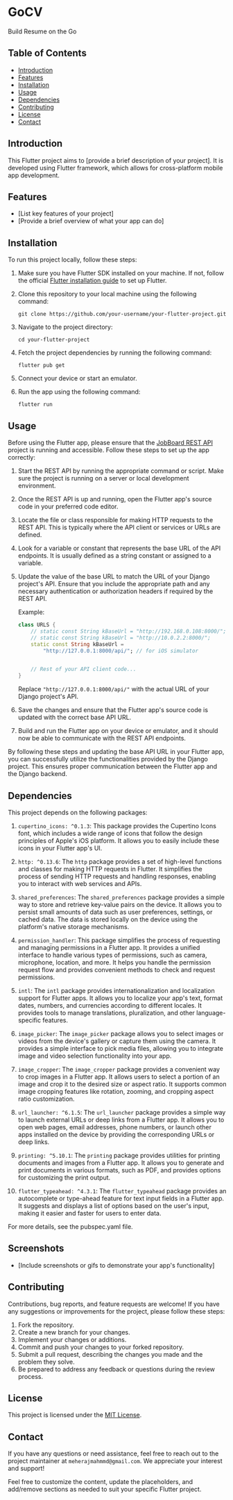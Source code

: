 # GoCV

Build Resume on the Go

## Table of Contents

-   [Introduction](#introduction)
-   [Features](#features)
-   [Installation](#installation)
-   [Usage](#usage)
-   [Dependencies](#dependencies)
-   [Contributing](#contributing)
-   [License](#license)
-   [Contact](#contact)

## Introduction

This Flutter project aims to [provide a brief description of your project]. It is developed using Flutter framework, which allows for cross-platform mobile app development.

## Features

-   [List key features of your project]
-   [Provide a brief overview of what your app can do]

## Installation

To run this project locally, follow these steps:

1. Make sure you have Flutter SDK installed on your machine. If not, follow the official [Flutter installation guide](https://flutter.dev/docs/get-started/install) to set up Flutter.
2. Clone this repository to your local machine using the following command:
    ```shell
    git clone https://github.com/your-username/your-flutter-project.git
    ```
3. Navigate to the project directory:
    ```shell
    cd your-flutter-project
    ```
4. Fetch the project dependencies by running the following command:
    ```shell
    flutter pub get
    ```
5. Connect your device or start an emulator.

6. Run the app using the following command:

    ```shell
    flutter run
    ```

## Usage

Before using the Flutter app, please ensure that the [JobBoard REST API](https://github.com/MeherajUlMahmmud/JobBoardAPI) project is running and accessible. Follow these steps to set up the app correctly:

1. Start the REST API by running the appropriate command or script. Make sure the project is running on a server or local development environment.

2. Once the REST API is up and running, open the Flutter app's source code in your preferred code editor.

3. Locate the file or class responsible for making HTTP requests to the REST API. This is typically where the API client or services or URLs are defined.

4. Look for a variable or constant that represents the base URL of the API endpoints. It is usually defined as a string constant or assigned to a variable.

5. Update the value of the base URL to match the URL of your Django project's API. Ensure that you include the appropriate path and any necessary authentication or authorization headers if required by the REST API.

    Example:

    ```dart
    class URLS {
    	// static const String kBaseUrl = "http://192.168.0.108:8000/";
    	// static const String kBaseUrl = "http://10.0.2.2:8000/";
    	static const String kBaseUrl =
    		"http://127.0.0.1:8000/api/"; // for iOS simulator


    	// Rest of your API client code...
    }
    ```

    Replace `"http://127.0.0.1:8000/api/"` with the actual URL of your Django project's API.

6. Save the changes and ensure that the Flutter app's source code is updated with the correct base API URL.

7. Build and run the Flutter app on your device or emulator, and it should now be able to communicate with the REST API endpoints.

By following these steps and updating the base API URL in your Flutter app, you can successfully utilize the functionalities provided by the Django project. This ensures proper communication between the Flutter app and the Django backend.

## Dependencies

This project depends on the following packages:

1. `cupertino_icons: ^0.1.3`: This package provides the Cupertino Icons font, which includes a wide range of icons that follow the design principles of Apple's iOS platform. It allows you to easily include these icons in your Flutter app's UI.

2. `http: ^0.13.6`: The `http` package provides a set of high-level functions and classes for making HTTP requests in Flutter. It simplifies the process of sending HTTP requests and handling responses, enabling you to interact with web services and APIs.

3. `shared_preferences`: The `shared_preferences` package provides a simple way to store and retrieve key-value pairs on the device. It allows you to persist small amounts of data such as user preferences, settings, or cached data. The data is stored locally on the device using the platform's native storage mechanisms.

4. `permission_handler`: This package simplifies the process of requesting and managing permissions in a Flutter app. It provides a unified interface to handle various types of permissions, such as camera, microphone, location, and more. It helps you handle the permission request flow and provides convenient methods to check and request permissions.

5. `intl`: The `intl` package provides internationalization and localization support for Flutter apps. It allows you to localize your app's text, format dates, numbers, and currencies according to different locales. It provides tools to manage translations, pluralization, and other language-specific features.

6. `image_picker`: The `image_picker` package allows you to select images or videos from the device's gallery or capture them using the camera. It provides a simple interface to pick media files, allowing you to integrate image and video selection functionality into your app.

7. `image_cropper`: The `image_cropper` package provides a convenient way to crop images in a Flutter app. It allows users to select a portion of an image and crop it to the desired size or aspect ratio. It supports common image cropping features like rotation, zooming, and cropping aspect ratio customization.

8. `url_launcher: ^6.1.5`: The `url_launcher` package provides a simple way to launch external URLs or deep links from a Flutter app. It allows you to open web pages, email addresses, phone numbers, or launch other apps installed on the device by providing the corresponding URLs or deep links.

9. `printing: ^5.10.1`: The `printing` package provides utilities for printing documents and images from a Flutter app. It allows you to generate and print documents in various formats, such as PDF, and provides options for customizing the print output.

10. `flutter_typeahead: ^4.3.1`: The `flutter_typeahead` package provides an autocomplete or type-ahead feature for text input fields in a Flutter app. It suggests and displays a list of options based on the user's input, making it easier and faster for users to enter data.

For more details, see the pubspec.yaml file.

## Screenshots

-   [Include screenshots or gifs to demonstrate your app's functionality]

## Contributing

Contributions, bug reports, and feature requests are welcome! If you have any suggestions or improvements for the project, please follow these steps:

1. Fork the repository.
2. Create a new branch for your changes.
3. Implement your changes or additions.
4. Commit and push your changes to your forked repository.
5. Submit a pull request, describing the changes you made and the problem they solve.
6. Be prepared to address any feedback or questions during the review process.

## License

This project is licensed under the [MIT License](LICENSE).

## Contact

If you have any questions or need assistance, feel free to reach out to the project maintainer at `meherajmahmmd@gmail.com`. We appreciate your interest and support!

Feel free to customize the content, update the placeholders, and add/remove sections as needed to suit your specific Flutter project.
